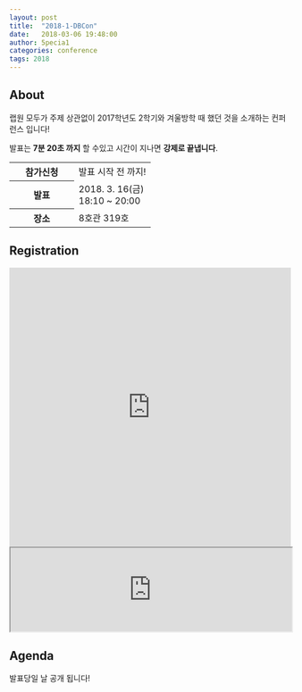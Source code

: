 ```yaml
---
layout: post
title:  "2018-1-DBCon"
date:   2018-03-06 19:48:00
author: 5pecia1
categories: conference
tags: 2018
---
```


## About 

랩원 모두가 주제 상관없이 2017학년도 2학기와 겨울방학 때 했던 것을 소개하는 컨퍼런스 입니다!

발표는 **7분 20초 까지** 할 수있고 시간이 지나면 **강제로 끝냅니다**.


<table border="0" style="width: inherit;">
  <tr>
    <th style="border-bottom-width: 0px; min-width: 100px;">
      참가신청
    </th>
    <td style="border-bottom-width: 0px; min-width: 100px;">
      발표 시작 전 까지!
    </td>
  </tr>
  <tr>
    <th style="border-bottom-width: 0px; min-width: 100px;">
     발표
    </th>
    <td style="border-bottom-width: 0px; min-width: 100px;">
      2018. 3. 16(금)<br>
      18:10 ~ 20:00
    </td>
  </tr>
  <tr>
    <th style="border-bottom-width: 0px; min-width: 100px;">
      장소
    </th>
    <td style="border-bottom-width: 0px; min-width: 100px;">
      8호관 319호
    </td>
  </tr>
</table>

## Registration

<iframe src="https://docs.google.com/forms/d/e/1FAIpQLSe3OwlOsPC5vJP1PC-ozFosx8yX5gQ5xq4KNgyfRt20pbbENw/viewform?embedded=true" width="100%" height="500" frameborder="0" marginheight="0" marginwidth="0">Loading...</iframe>

<iframe src="https://docs.google.com/spreadsheets/d/e/2PACX-1vSzISqkjC73Za6Vwvfz9UBGVZDvjKPy9fNKgSi_Fg49vL8pyB-Rd85tkUKaQ8_zpX7Uy5sCjztyHMd5/pubhtml?gid=1262447781&amp;single=true&amp;widget=false&amp;headers=false;range=C:E;chrome=false" width="100%"></iframe>

## Agenda

발표당일 날 공개 됩니다!
